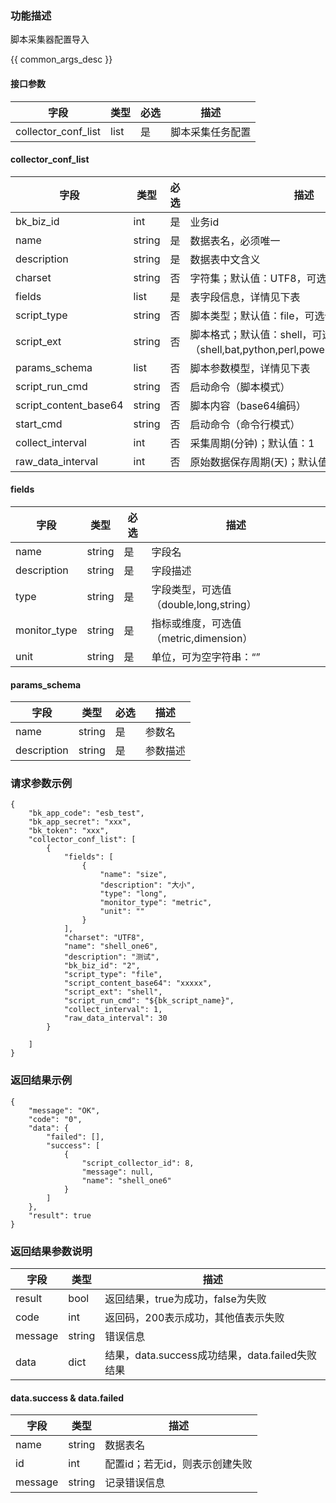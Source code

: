 ### 功能描述

脚本采集器配置导入

{{ common_args_desc }}


#### 接口参数

| 字段           | 类型 | 必选 | 描述                         |
| -------------- | ---- | ---- | ---------------------------- |
| collector_conf_list | list | 是   | 脚本采集任务配置 |

#### collector_conf_list

| 字段                  | 类型   | 必选 | 描述                                                         |
| --------------------- | ------ | ---- | ------------------------------------------------------------ |
| bk_biz_id             | int    | 是   | 业务id                                                       |
| name                  | string | 是   | 数据表名，必须唯一                                           |
| description           | string | 是   | 数据表中文含义                                               |
| charset               | string | 否   | 字符集；默认值：UTF8，可选值（UTF8,GBK）                     |
| fields                | list   | 是   | 表字段信息，详情见下表                                       |
| script_type           | string | 否   | 脚本类型；默认值：file，可选值（file,cmd）                   |
| script_ext            | string | 否   | 脚本格式；默认值：shell，可选值（shell,bat,python,perl,powershell,vbs,custom） |
| params_schema         | list   | 否   | 脚本参数模型，详情见下表                                     |
| script_run_cmd        | string | 否   | 启动命令（脚本模式）                                         |
| script_content_base64 | string | 否   | 脚本内容（base64编码）                                       |
| start_cmd             | string | 否   | 启动命令（命令行模式）                                       |
| collect_interval      | int    | 否   | 采集周期(分钟)；默认值：1                                    |
| raw_data_interval     | int    | 否   | 原始数据保存周期(天)；默认值：30                             |

#### fields

| 字段         | 类型   | 必选 | 描述                                   |
| ------------ | ------ | ---- | -------------------------------------- |
| name         | string | 是   | 字段名                                 |
| description  | string | 是   | 字段描述                               |
| type         | string | 是   | 字段类型，可选值（double,long,string） |
| monitor_type | string | 是   | 指标或维度，可选值（metric,dimension） |
| unit         | string | 是   | 单位，可为空字符串：“”                 |

#### params_schema

| 字段        | 类型   | 必选 | 描述     |
| ----------- | ------ | ---- | -------- |
| name        | string | 是   | 参数名   |
| description | string | 是   | 参数描述 |

### 请求参数示例

```
{	
    "bk_app_code": "esb_test",
    "bk_app_secret": "xxx",
    "bk_token": "xxx",
    "collector_conf_list": [
        {
            "fields": [
                {
                    "name": "size",
                    "description": "大小",
                    "type": "long",
                    "monitor_type": "metric",
                    "unit": ""
                }
            ],
            "charset": "UTF8",
            "name": "shell_one6",
            "description": "测试",
            "bk_biz_id": "2",
            "script_type": "file",
            "script_content_base64": "xxxxx",
            "script_ext": "shell",
            "script_run_cmd": "${bk_script_name}",
            "collect_interval": 1,
            "raw_data_interval": 30
        }
               
    ]
}
```

### 返回结果示例

```
{
    "message": "OK",
    "code": "0",
    "data": {
        "failed": [],
        "success": [
            {
                "script_collector_id": 8,
                "message": null,
                "name": "shell_one6"
            }
        ]
    },
    "result": true
}
```

### 返回结果参数说明

| 字段    | 类型   | 描述                                            |
| ------- | ------ | ----------------------------------------------- |
| result  | bool   | 返回结果，true为成功，false为失败               |
| code    | int    | 返回码，200表示成功，其他值表示失败             |
| message | string | 错误信息                                        |
| data    | dict   | 结果，data.success成功结果，data.failed失败结果 |

#### data.success & data.failed

| 字段    | 类型   | 描述                           |
| ------- | ------ | ------------------------------ |
| name    | string | 数据表名                       |
| id      | int    | 配置id；若无id，则表示创建失败 |
| message | string | 记录错误信息                   |

